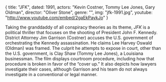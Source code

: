 {
  title: "JFK",
  dated:  1991,
  actors: "Kevin Costner, Tommy Lee Jones, Gary Oldman",
  director: "Oliver Stone",
  genre: "",
  img: "jfk-1991.jpg",
  youtube: "http://www.youtube.com/embed/2gaEkPaykJo"
}

Taking the granddaddy of all conspiracy theories as its theme, _JFK_ is a political thriller that focuses on the shooting of President John F. Kennedy. District Attorney Jim Garrison (Costner) accuses the U.S. government of orchestrating the Kennedy assassination. He claims Lee Harvey Oswald (Oldman) was framed. The culprit he attempts to expose in court, other than the U.S. government, is Clay Shaw (Tommy Lee Jones), a Louisiana businessman. The film displays courtroom procedure, including how that procedure is broken in favor of the “cover up.” It also depicts how lawyers investigate their cases, although Garrison and his team do not always investigate in a conventional or legal manner.